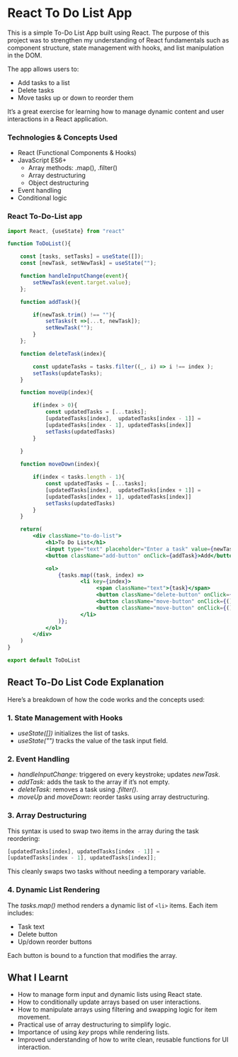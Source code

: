 # React To Do List App
This is a simple To-Do List App built using React. The purpose of this project was to strengthen my understanding of React fundamentals such as component structure, state management with hooks, and list manipulation in the DOM.

The app allows users to:
- Add tasks to a list
- Delete tasks
- Move tasks up or down to reorder them

It’s a great exercise for learning how to manage dynamic content and user interactions in a React application.

### Technologies & Concepts Used
- React (Functional Components & Hooks)
- JavaScript ES6+
     - Array methods: .map(), .filter()
     - Array destructuring
     - Object destructuring
- Event handling
- Conditional logic

### React To-Do-List app
```jsx
import React, {useState} from "react"

function ToDoList(){

    const [tasks, setTasks] = useState([]);
    const [newTask, setNewTask] = useState("");

    function handleInputChange(event){
        setNewTask(event.target.value);
    };

    function addTask(){

        if(newTask.trim() !== ""){
            setTasks(t =>[...t, newTask]);
            setNewTask("");
        }
    };

    function deleteTask(index){

        const updateTasks = tasks.filter((_, i) => i !== index );
        setTasks(updateTasks);
    }

    function moveUp(index){

        if(index > 0){
            const updatedTasks = [...tasks];
            [updatedTasks[index],  updatedTasks[index - 1]] = 
            [updatedTasks[index - 1], updatedTasks[index]]
            setTasks(updatedTasks)
        }
        
    }

    function moveDown(index){

        if(index < tasks.length - 1){
            const updatedTasks = [...tasks];
            [updatedTasks[index],  updatedTasks[index + 1]] = 
            [updatedTasks[index + 1], updatedTasks[index]]
            setTasks(updatedTasks)
        }
    }

    return(
        <div className="to-do-list">
            <h1>To Do List</h1>
            <input type="text" placeholder="Enter a task" value={newTask} onChange={handleInputChange}/>
            <button className="add-button" onClick={addTask}>Add</button>

            <ol>
                {tasks.map((task, index) => 
                       <li key={index}>
                            <span className="text">{task}</span>
                            <button className="delete-button" onClick={() => deleteTask(index)}>Delete</button>
                            <button className="move-button" onClick={() => moveUp(index)}>⬆️</button>
                            <button className="move-button" onClick={() => moveDown(index)}>⬇️</button>
                       </li>
                )};
            </ol>
        </div>
    )
} 

export default ToDoList
```

## React To-Do List Code Explanation
Here’s a breakdown of how the code works and the concepts used:

### 1. State Management with Hooks
 - *useState([])* initializes the list of tasks.
- *useState("")* tracks the value of the task input field.

### 2. Event Handling
- *handleInputChange:* triggered on every keystroke; updates *newTask*.
- *addTask:* adds the task to the array if it’s not empty.
- *deleteTask:* removes a task using *.filter()*.
- *moveUp* and *moveDown*: reorder tasks using array destructuring.

### 3. Array Destructuring
This syntax is used to swap two items in the array during the task reordering:

```js
[updatedTasks[index], updatedTasks[index - 1]] =
[updatedTasks[index - 1], updatedTasks[index]];
```
This cleanly swaps two tasks without needing a temporary variable.

### 4. Dynamic List Rendering
The *tasks.map()* method renders a dynamic list of `<li>` items. Each item includes:
- Task text
- Delete button
- Up/down reorder buttons

Each button is bound to a function that modifies the array.

## What I Learnt
- How to manage form input and dynamic lists using React state.
- How to conditionally update arrays based on user interactions.
- How to manipulate arrays using filtering and swapping logic for item movement.
- Practical use of array destructuring to simplify logic.
- Importance of using *key* props while rendering lists.
- Improved understanding of how to write clean, reusable functions for UI interaction.
